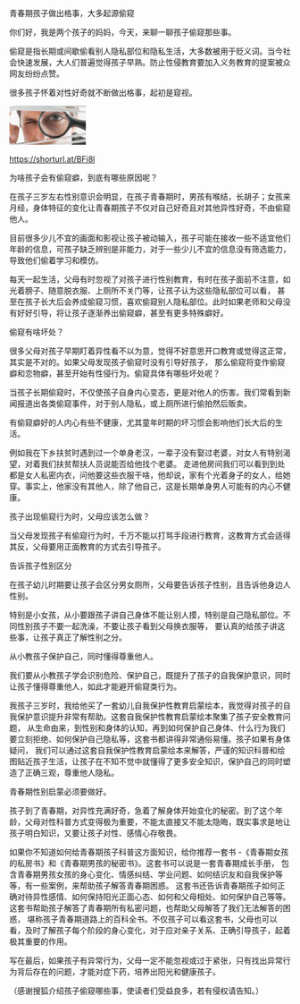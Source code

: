 青春期孩子做出格事，大多起源偷窥


你们好，我是两个孩子的妈妈，今天，来聊一聊孩子偷窥那些事。

偷窥是指长期或间歇偷看别人隐私部位和隐私生活，大多数被用于贬义词。当今社会快速发展，大人们普遍觉得孩子早熟。防止性侵教育要加入义务教育的提案被众网友纷纷点赞。

很多孩子怀着对性好奇就不断做出格事，起初是窥视。

![青春期孩子做出格事，大多起源偷窥](https://github.com/ywangnccu/ywang/blob/main/images/PEEKING.jpg)

https://shorturl.at/BFi8l

为啥孩子会有偷窥癖，到底有哪些原因呢？

在孩子三岁左右性别意识会明显，在孩子青春期时，男孩有喉结，长胡子；女孩来月经，身体特征的变化让青春期孩子不仅对自己好奇且对其他异性好奇，不由偷窥他人。

目前很多少儿不宜的画面和影视让孩子被动输入，孩子可能在接收一些不适宜他们年龄的信息，可孩子缺乏辨别是非能力，对于一些少儿不宜的信息没有筛选能力，导致他们偷着学习和模仿。

每天一起生活，父母有时忽视了对孩子进行性别教育，有时在孩子面前不注意，如光着膀子、随意脱衣服、上厕所不关门等，让孩子认为这些隐私部位可以看，
甚至在孩子长大后会养成偷窥习惯，喜欢偷窥别人隐私部位。此时如果老师和父母没有好好引导，将让孩子逐渐养出偷窥癖，甚至有更多特殊癖好。

偷窥有啥坏处？

很多父母对孩子早期盯着异性看不以为意，觉得不好意思开口教育或觉得这正常，其实是不对的。如果父母发现孩子偷窥时没有引导好孩子，
那么偷窥将变作偷窥癖和恋物癖，甚至开始有性侵行为。偷窥具体有哪些坏处呢？

当孩子长期偷窥时，不仅使孩子自身内心变态，更是对他人的伤害。我们常看到新闻报道出各类偷窥事件，对于别人隐私，或上厕所进行偷拍然后贩卖。

有偷窥癖好的人内心有些不健康，尤其童年时期的坏习惯会影响他们长大后的生活。

例如我在下乡扶贫时遇到过一个单身老汉，一辈子没有娶过老婆，对女人有特别渴望，对着我们扶贫帮扶人员说能否给他找个老婆。
走进他房间我们可以看到到处都是女人私密内衣，问他要这些衣服干啥，他却说，家有个光着身子的女人，给她穿。事实上，他家没有其他人，除了他自己，这是长期单身男人可能有的内心不健康。

孩子出现偷窥行为时，父母应该怎么做？

当父母发现孩子有偷窥行为时，千万不能以打骂手段进行教育，这教育方式会适得其反，父母要用正面教育的方式去引导孩子。

告诉孩子性别区分

在孩子幼儿时期要让孩子会区分男女厕所，父母要告诉孩子性别，且告诉他身边人性别。

特别是小女孩，从小要跟孩子讲自己身体不能让别人摸，特别是自己隐私部位。不同性别孩子不要一起洗澡，不要让孩子看到父母换衣服等，
要认真的给孩子讲这些事，让孩子真正了解性别之分。

从小教孩子保护自己，同时懂得尊重他人。

我们要从小教孩子学会识别危险、保护自己，既提升了孩子的自我保护意识，同时让孩子懂得尊重他人，如此才能避开偷窥类行为。

我孩子三岁时，我给他买了一套幼儿自我保护性教育启蒙绘本，我觉得对孩子的自我保护意识提升非常有帮助。这套自我保护性教育启蒙绘本聚集了孩子安全教育问题，
从生命由来，到性别和身体的认知，再到如何保护自己身体、什么行为我们要立刻拒绝、如何保护自己隐私等，这套书都讲得非常通俗易懂。孩子如果有身体疑问，
我们可以通过这套自我保护性教育启蒙绘本来解答，严谨的知识科普和绘图贴近孩子生活，让孩子在不知不觉中就懂得了更多安全知识，保护自己的同时塑造了正确三观，尊重他人隐私。

青春期性别启蒙必须要做好。

孩子到了青春期，对异性充满好奇，急着了解身体开始变化的秘密。到了这个年龄，父母对性科普方式变得极为重要，不能太直接又不能太隐晦，既实事求是地让孩子明白知识，又要让孩子对性、感情心存敬畏。

如果你不知道如何给青春期孩子科普这方面知识，给你推荐一套书 -《青春期女孩的私房书》和《青春期男孩的秘密书》。这套书可以说是一套青春期成长手册，
包含青春期男孩女孩的身心变化、情感纠结、学业问题、如何结识友和自我保护等等，有一些案例，来帮助孩子解答青春期困惑。
这套书还告诉青春期孩子如何正确对待异性感情、如何保持阳光正面心态、如何和父母相处、如何保护自己等等。这套书帮助孩子解答了青春期所有私密问题，也帮助父母解答了我们无法解答的困惑，
堪称孩子青春期道路上的百科全书。不仅孩子可以看这套书，父母也可以看，及时了解孩子每个阶段的身心变化，对于应对亲子关系、正确引导孩子，起着极其重要的作用。

写在最后，如果孩子有异常行为，父母一定不能忽视或过于紧张，只有找出异常行为背后存在的问题，才能对症下药，培养出阳光和健康孩子。


（感谢搜狐介绍孩子偷窥哪些事，使读者们受益良多，若有侵权请告知。）
